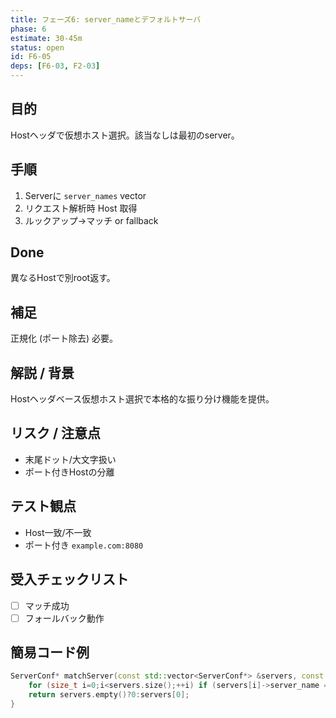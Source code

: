```yaml
---
title: フェーズ6: server_nameとデフォルトサーバ
phase: 6
estimate: 30-45m
status: open
id: F6-05
deps: [F6-03, F2-03]
---
```


## 目的
Hostヘッダで仮想ホスト選択。該当なしは最初のserver。

## 手順
1. Serverに `server_names` vector
2. リクエスト解析時 Host 取得
3. ルックアップ→マッチ or fallback

## Done
異なるHostで別root返す。

## 補足
正規化 (ポート除去) 必要。

## 解説 / 背景
Hostヘッダベース仮想ホスト選択で本格的な振り分け機能を提供。

## リスク / 注意点
- 末尾ドット/大文字扱い
- ポート付きHostの分離

## テスト観点
- Host一致/不一致
- ポート付き `example.com:8080`

## 受入チェックリスト
- [ ] マッチ成功
- [ ] フォールバック動作

## 簡易コード例
```cpp
ServerConf* matchServer(const std::vector<ServerConf*> &servers, const std::string &host) {
	for (size_t i=0;i<servers.size();++i) if (servers[i]->server_name == host) return servers[i];
	return servers.empty()?0:servers[0];
}
```

